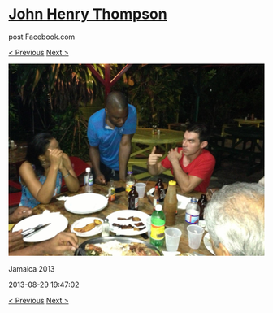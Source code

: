 # [John Henry Thompson](../README.md)
post Facebook.com

[< Previous](2013-08-29-24.md) [Next >](2013-08-29-26.md)

[![](../media/2013-08-29/Jamaica-2036.jpg)](../README.md)

Jamaica 2013

2013-08-29 19:47:02

[< Previous](2013-08-29-24.md) [Next >](2013-08-29-26.md)